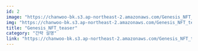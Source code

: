 ```yaml
---
id: 2
image: "https://chanwoo-bk.s3.ap-northeast-2.amazonaws.com/Genesis_NFT_teaser_A.mp4.jpg"
img: "https://chanwoo-bk.s3.ap-northeast-2.amazonaws.com/Genesis_NFT_teaser_A.mp4.jpg"
title: "Genesis_NFT_teaser"
category: "간략 설명"
link: "https://chanwoo-bk.s3.ap-northeast-2.amazonaws.com/Genesis_NFT_teaser_A.mp4"
---
```

